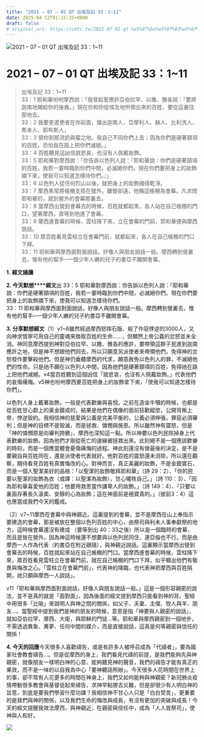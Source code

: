```yaml
---
title: "2021 – 07 – 01 QT 出埃及記 33：1~11"
date: 2025-04-12T01:15:25+0800
draft: false
# original_url: https://cmtc.tw/2021-07-01-qt-%e5%87%ba%e5%9f%83%e5%8f%8a%e8%a8%98-33%ef%bc%9a111
---
```


![2021 – 07 – 01 QT 出埃及記 33：1~11](/images/qt.jpg   "2021 – 07 – 01 QT 出埃及記 33：1~11")

# 2021 – 07 – 01 QT 出埃及記 33：1~11

> 出埃及記 33：1~11  
> 33：1 耶和華吩咐摩西說：「我曾起誓應許亞伯拉罕、以撒、雅各說：『要將迦南地賜給你的後裔。』現在你和你從埃及地所領出來的百姓，要從這裏往那地去。  
> 33：2 我要差遣使者在你前面，攆出迦南人、亞摩利人、赫人、比利洗人、希未人、耶布斯人，  
> 33：3 領你到那流奶與蜜之地。我自己不同你們上去；因為你們是硬著頸項的百姓，恐怕我在路上把你們滅絕。」  
> 33：4 百姓聽見這凶信就悲哀，也沒有人佩戴妝飾。  
> 33：5 耶和華對摩西說：「你告訴以色列人說：『耶和華說：你們是硬著頸項的百姓，我若一霎時臨到你們中間，必滅絕你們。現在你們要把身上的妝飾摘下來，使我可以知道怎樣待你們。』」  
> 33：6 以色列人從住何烈山以後，就把身上的妝飾摘得乾淨。  
> 33：7 摩西素常將帳棚支搭在營外，離營卻遠，他稱這帳棚為會幕。凡求問耶和華的，就到營外的會幕那裏去。  
> 33：8 當摩西出營到會幕去的時候，百姓就都起來，各人站在自己帳棚的門口，望著摩西，直等到他進了會幕。  
> 33：9 摩西進會幕的時候，雲柱降下來，立在會幕的門前，耶和華便與摩西說話。  
> 33：10 眾百姓看見雲柱立在會幕門前，就都起來，各人在自己帳棚的門口下拜。  
> 33：11 耶和華與摩西面對面說話，好像人與朋友說話一般。摩西轉到營裏去，惟有他的幫手─一個少年人嫩的兒子約書亞不離開會幕。

**1.** **經文誦讀**

**2. 今天默想****經文**出 33：5 耶和華對摩西說：你告訴以色列人說：『耶和華說：你們是硬著頸項的百姓，我若一霎時臨到你們中間，必滅絕你們。現在你們要把身上的妝飾摘下來，使我可以知道怎樣待你們。  
33：11 耶和華與摩西面對面說話，好像人與朋友說話一般。摩西轉到營裏去，惟有他的幫手─一個少年人嫩的兒子約書亞不離開會幕。

**3. 分享默想經文**（1）v1~6雖然經過摩西怒摔石版、殺了作惡悖逆的3000人，又向神求情寧可用自己的靈魂來換取百姓的生命……，但顯然上帝公義的忿怒並未全消。神同意摩西提到神對亞伯拉罕、以撒、雅各的應許，要帶領這群子民進到迦南應許之地，但是神不想跟他們同去，所以只願意另派使者來帶領他們，免得神的忿怒發作要擊殺他們。但是神仍垂聽摩西的代求，願意赦免以色列人的罪，不滅絕他們的性命。只是祂不願在以色列人中間，因為他們是硬著頸項的百姓，免得祂在路上把他們滅絕。v4當百姓聽到這個凶信「就悲哀，也沒有人佩戴妝飾。」代表他們的哀傷痛悔。v5神也吩咐摩西要百姓把身上的妝飾拿下來，「使我可以知道怎樣待你們」。

以色列人身上戴著妝飾，一般是代表歡樂與喜悅。之前在造金牛犢的時候，也都是從百姓甘心獻上的黃金鑄成的，結果是他們在偶像的面前狂歡縱慾，公開背叛上帝，悖逆毀約。我相信神的慈愛與公義是完美平衡的，公義必須伸張，罪惡必須審判；但是神的目標不是毀滅，而是拯救、憐憫與施恩。所以雖然神有震怒，但是「神的憐憫原是向審判誇勝」，摩西也深知這一點。所以神要以色列民除掉身上代表歡樂的妝飾，因為他們才剛從死亡的邊緣被拯救出來。此刻絕不是一個應該歡樂的時刻，而是一個應當體會憂傷痛悔的過程。神此刻還沒有做最後的決定，是不是要親自與百姓同在，還是派使者代表就好。他對百姓的震怒還未消除，所以還在觀察，期待看見百姓有真實悔改的心。對神而言，真正美麗的妝飾，不是金銀寶石，而是一個人聖潔美好的品格：「以聖潔的妝飾敬拜耶和華」（詩 29：2）、「你的民要以聖潔的妝飾為衣（或譯：以聖潔為妝飾），甘心犧牲自己。」（詩 110：3）、「因為耶和華喜愛他的百姓；他要用救恩當作謙卑人的妝飾。」（詩 149：4）、「只要以裏面存著長久溫柔、安靜的心為妝飾；這在神面前是極寶貴的。」（彼前3：4）這也應當成我們今天的鑑戒。

（2）v7~11摩西在會幕中與神親近。這裏提到的會幕，並不是摩西在山上奉指示要建造的會幕，那是被放在整個以色列百姓的中心，由祭司與利未人事奉獻祭的地方。這時候會幕還沒有建成 （要等到出 40：33之後）所以是一個臨時的會幕，而且是放在營外，因為神這時候還不想要與以色列民同住，連亞倫也不行。而是由摩西一人作為代表（約書亞在附近跟隨），與神親近說話。這裏顯示當摩西出營到會幕去的時候，百姓就起來站在自己帳棚的門口。當摩西進會幕的時候，雲柱降下來，眾百姓看見雲柱立在會幕門前，就在自己帳棚的門口下拜，似乎顯出他們有敬畏與悔改之心。「雲柱立在會幕門前」，代表神的降臨，也代表神把摩西與百姓隔開，祂只願與摩西一人說話」。

v11「耶和華與摩西面對面說話，好像人與朋友說話一般。」這是一個形容親密的說法，並不是真的就是「面對面」，因為後面的經文提到摩西只能看到神的背。聖經中用很多「比喻」來說明人與神之間的關係，如父子、夫妻、主僕、牧人與羊、朋友…。當聖經中提到我們是神的朋友的時候，意思是指「神要與人親密的說話」，就如亞伯拉罕、摩西、大衛，與耶穌的門徒…等。耶和華與摩西親密到一個地步，不需透過異象、異夢、任何中間的媒介，而是直接說話，這真是何等親密與信任的關係！

**4. 今天的回應**今天很多人喜歡禱告，或是有許多人被呼召成為「代禱者」，要為國家社會教會禱告…。但是從摩西的身上，我們看見代禱的前提，是我們能夠先與神親密，就像朋友一樣明白神的心意、能夠聽見神的聲音，我們的禱告才能有真正的果效，而不是一味的以自我為中心「要神聽話照辦」。今天很多人花時間在世界上的事，卻不常有人花更多的時間在神身上，我們又如何能夠與神親密？新冠肺炎疫情帶動很多教會與基督徒起來禱告，求神早點挪去災難，但是卻很少有人明白神的旨意，到底是要我們學習什麼功課？我相信神不甘心人只是「白白受苦」，更重要的是我們與神的關係，以及我們生命的悔改與成長，有沒有更加的突破與成長！今天的經文提醒我效法摩西，與神親近，在親密與信任中，成為「人人皆祭司」，使神與人和好。

![](/images/20210701.jpg)